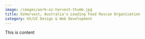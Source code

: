 ```yaml
---
image: /images/work-oz-harvest-thumb.jpg
title: OzHarvest, Australia's Leading Food Rescue Organisation
category: UX/UI Design & Web Development
---
```


This is content